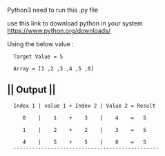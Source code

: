 Python3 need to run this .py file

use this link to download python in your system https://www.python.org/downloads/

Using the below value : 
      
      Target Value = 5 
      
      Array = [1 ,2 ,3 ,4 ,5 ,0]

|| Output || 
------------

      Index 1 | value 1 + Index 2 | Value 2 = Result

         0    |    1    +    3    |    4    =   5

         1    |    2    +    2    |    3    =   5

         4    |    5    +    5    |    0    =   5
      -----------------------------------------------


